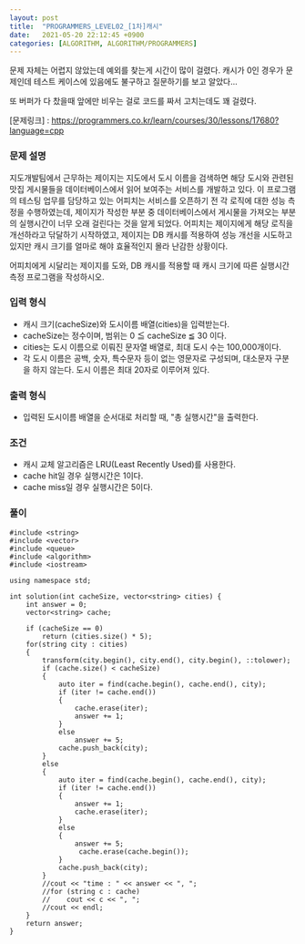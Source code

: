 ```yaml
---
layout: post
title:  "PROGRAMMERS_LEVEL02_[1차]캐시"
date:   2021-05-20 22:12:45 +0900
categories: [ALGORITHM, ALGORITHM/PROGRAMMERS]
---
```


문제 자체는 어렵지 않았는데 예외를 찾는게 시간이 많이 걸렸다. 캐시가 0인 경우가 문제인데 테스트 케이스에 있음에도 불구하고 질문하기를 보고 알았다...

또 버퍼가 다 찼을때 앞에만 비우는 걸로 코드를 짜서 고치는데도 꽤 걸렸다.

[문제링크] : https://programmers.co.kr/learn/courses/30/lessons/17680?language=cpp

### 문제 설명
지도개발팀에서 근무하는 제이지는 지도에서 도시 이름을 검색하면 해당 도시와 관련된 맛집 게시물들을 데이터베이스에서 읽어 보여주는 서비스를 개발하고 있다.
이 프로그램의 테스팅 업무를 담당하고 있는 어피치는 서비스를 오픈하기 전 각 로직에 대한 성능 측정을 수행하였는데, 제이지가 작성한 부분 중 데이터베이스에서 게시물을 가져오는 부분의 실행시간이 너무 오래 걸린다는 것을 알게 되었다.
어피치는 제이지에게 해당 로직을 개선하라고 닦달하기 시작하였고, 제이지는 DB 캐시를 적용하여 성능 개선을 시도하고 있지만 캐시 크기를 얼마로 해야 효율적인지 몰라 난감한 상황이다.

어피치에게 시달리는 제이지를 도와, DB 캐시를 적용할 때 캐시 크기에 따른 실행시간 측정 프로그램을 작성하시오.

### 입력 형식 
- 캐시 크기(cacheSize)와 도시이름 배열(cities)을 입력받는다.
- cacheSize는 정수이며, 범위는 0 ≦ cacheSize ≦ 30 이다.
- cities는 도시 이름으로 이뤄진 문자열 배열로, 최대 도시 수는 100,000개이다.
- 각 도시 이름은 공백, 숫자, 특수문자 등이 없는 영문자로 구성되며, 대소문자 구분을 하지 않는다. 도시 이름은 최대 20자로 이루어져 있다.

### 출력 형식
- 입력된 도시이름 배열을 순서대로 처리할 때, "총 실행시간"을 출력한다.

### 조건
- 캐시 교체 알고리즘은 LRU(Least Recently Used)를 사용한다.
- cache hit일 경우 실행시간은 1이다.
- cache miss일 경우 실행시간은 5이다.

### 풀이
```
#include <string>
#include <vector>
#include <queue>
#include <algorithm>
#include <iostream>

using namespace std;

int solution(int cacheSize, vector<string> cities) {
    int answer = 0;
    vector<string> cache;
    
    if (cacheSize == 0)
        return (cities.size() * 5);
    for(string city : cities)
    {
        transform(city.begin(), city.end(), city.begin(), ::tolower);
        if (cache.size() < cacheSize)
        {
            auto iter = find(cache.begin(), cache.end(), city);
            if (iter != cache.end())
            {
                cache.erase(iter);
                answer += 1;
            }
            else
                answer += 5;
            cache.push_back(city);
        }
        else
        {
            auto iter = find(cache.begin(), cache.end(), city);
            if (iter != cache.end())
            {
                answer += 1;
                cache.erase(iter);
            }
            else
            {
                answer += 5;
                 cache.erase(cache.begin());
            }
            cache.push_back(city);
        }
        //cout << "time : " << answer << ", ";
        //for (string c : cache)
        //    cout << c << ", ";
        //cout << endl;
    }
    return answer;
}
```